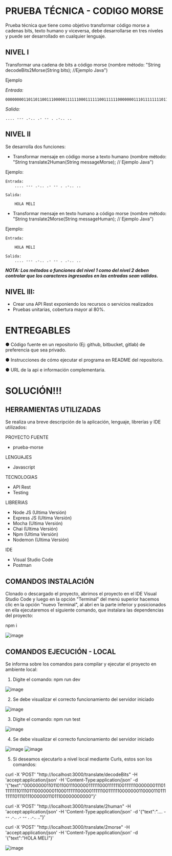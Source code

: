 # PRUEBA TÉCNICA - CODIGO MORSE

Prueba técnica que tiene como objetivo transformar código morse a cadenas bits, texto humano y viceversa, debe desarrollarse en tres niveles y puede ser desarrollado en cualquier lenguaje.

## NIVEL I 
Transformar una cadena de bits a código morse (nombre método: "String decodeBits2Morse(String bits); //Ejemplo Java")

Ejemplo

  *Entrada:*
  
    00000000110110110011100000111111000111111001111110000000111011111111011101110000000110001111110000011111100111111000000011000011011111111011101100000011011100000000000

  *Salida:*
  
    .... --- .-.. .- -- . .-.. ..

## NIVEL II 
Se desarrolla dos funciones:

 - Transformar mensaje en código morse a texto humano (nombre método: "String translate2Human(String messageMorse); // Ejemplo Java")
 
 Ejemplo:
 
    Entrada:
        .... --- .-.. .- -- . .-.. ..
        
    Salida:
    
        HOLA MELI

 - Transformar mensaje en texto humano a código morse (nombre método: "String translate2Morse(String messageHuman); // Ejemplo Java")
 
 Ejemplo:
    
    Entrada:
        
        HOLA MELI
    
    Salida:        
        .... --- .-.. .- -- . .-.. ..

***NOTA: Los métodos o funciones del nivel 1 como del nivel 2 deben controlar que los caracteres
ingresados en las entradas sean válidos.***


## NIVEL III:
 - Crear una API Rest exponiendo los recursos o servicios realizados
 - Pruebas unitarias, cobertura mayor al 80%.

# ENTREGABLES

● Código fuente en un repositorio (Ej: github, bitbucket, gitlab) de preferencia que sea privado.

● Instrucciones de cómo ejecutar el programa en README del repositorio.

● URL de la api e información complementaria.


# SOLUCIÓN!!!

## HERRAMIENTAS UTILIZADAS

Se realiza una breve descripción de la aplicación, lenguaje, librerías y IDE utilizados:

PROYECTO FUENTE
- prueba-morse

LENGUAJES
- Javascript

TECNOLOGIAS
- API Rest
- Testing

LIBRERIAS
- Node JS (Ultima Versión)
- Express JS (Ultima Versión)
- Mocha (Ultima Versión)
- Chai (Ultima Versión)
- Npm (Ultima Versión)
- Nodemon (Ultima Versión)

IDE
- Visual Studio Code
- Postman

## COMANDOS INSTALACIÓN

Clonado o descargado el proyecto, abrimos el proyecto en el IDE Visual Studio Code y luego en la opción "Terminal" del menú superior hacemos clic en la opción "nuevo Terminal", al abrí en la parte inferior y posicionados en ella ejecutaremos el siguiente comando, que instalara las dependencias del proyecto: 

npm i

![image](https://user-images.githubusercontent.com/72896123/180824410-32cca578-ef75-47d3-9b3c-6211688bc0c2.png)


## COMANDOS EJECUCIÓN - LOCAL

Se informa sobre los comandos para compilar y ejecutar el proyecto en ambiente local:

1. Digite el comando: npm run dev

![image](https://user-images.githubusercontent.com/72896123/180830147-e7536de1-c8db-44db-8bd1-19fce1fe0085.png)

2. Se debe visualizar el correcto funcionamiento del servidor iniciado

![image](https://user-images.githubusercontent.com/72896123/180830461-9e0c9811-a0d4-45f9-83f5-cdf1761e7d19.png)

3. Digite el comando: npm run test

![image](https://user-images.githubusercontent.com/72896123/180832580-b76aefd1-3448-4f50-847f-f6206b16909c.png)

4. Se debe visualizar el correcto funcionamiento del servidor iniciado

![image](https://user-images.githubusercontent.com/72896123/181274733-5a5ce81c-55c1-406e-8c17-890a67e185d7.png)
![image](https://user-images.githubusercontent.com/72896123/181274973-4e7cf4a1-ab06-450d-b268-b82a55fe69f0.png)

5. Si deseamos ejecutarlo a nivel local mediante Curls, estos son los comandos:

curl -X 'POST' "http://localhost:3000/translate/decodeBits" -H 'accept:application/json' -H 'Content-Type:application/json' -d '{"text":"000000001101101100111000001111110001111110011111100000001110111111110111011100000001100011111100000111111001111110000000110000110111111110111011100000011011100000000000"}'

curl -X 'POST' "http://localhost:3000/translate/2human" -H 'accept:application/json' -H 'Content-Type:application/json' -d '{"text":".... --- .-.. .-  -- . .-.. .."}'

curl -X 'POST' "http://localhost:3000/translate/2morse" -H 'accept:application/json' -H 'Content-Type:application/json' -d '{"text":"HOLA MELI"}'

![image](https://user-images.githubusercontent.com/72896123/181279410-3243f83f-5c1c-4c01-ac5f-a5130d0cc755.png)
